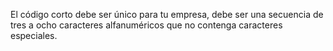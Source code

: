El código corto debe ser único para tu empresa, debe ser una secuencia de tres a ocho caracteres alfanuméricos que no contenga caracteres especiales.